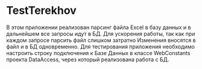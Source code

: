 # TestTerekhov

В этом приложении реализован парсинг файла Excel в базу данных и в дальнейшем все запросы идут в БД. Для ускорения работы, так как при каждом запросе парсить файл слишком затратно
Изменения вносятся в файл и в БД одновременно. 
Для тестирования приложения необходимо настроить строку подключения к Базе Данных в классе WebConstants проекта DataAccess, через который реализована работа с БД. 
